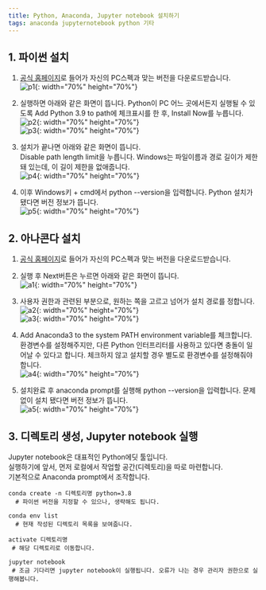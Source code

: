 ```yaml
---
title: Python, Anaconda, Jupyter notebook 설치하기
tags: anaconda jupyternotebook python 기타
---
```


## 1. 파이썬 설치
1. [공식 홈페이지](https://www.python.org/downloads/)로 들어가 자신의 PC스펙과 맞는 버전을 다운로드받습니다.  
![p1](https://user-images.githubusercontent.com/62541648/113669100-33c71500-96ee-11eb-82b6-39127a540a63.png){: width="70%" height="70%"}


2. 실행하면 아래와 같은 화면이 뜹니다. Python이 PC 어느 곳에서든지 실행될 수 있도록 Add Python 3.9 to path에 체크표시를 한 후, Install Now를 누릅니다.   
![p2](https://user-images.githubusercontent.com/62541648/113667113-48ee7480-96eb-11eb-848c-d3cc45a10a11.png){: width="70%" height="70%"}   
![p3](https://user-images.githubusercontent.com/62541648/113667118-48ee7480-96eb-11eb-971e-66aeef63bb8f.png){: width="70%" height="70%"}   
  
  
3. 설치가 끝나면 아래와 같은 화면이 뜹니다.  
  Disable path length limit을 누릅니다. Windows는 파일이름과 경로 길이가 제한돼 있는데, 이 길이 제한을 없애줍니다.  
![p4](https://user-images.githubusercontent.com/62541648/113667119-49870b00-96eb-11eb-9252-63114c80c04e.png){: width="70%" height="70%"}  

4. 이후 Windows키 + cmd에서 python --version을 입력합니다. Python 설치가 됐다면 버전 정보가 뜹니다.  
![p5](https://user-images.githubusercontent.com/62541648/113667120-49870b00-96eb-11eb-8e82-70f8f7d2e21d.png){: width="70%" height="70%"}  




## 2. 아나콘다 설치
1. [공식 홈페이지](https://www.anaconda.com/products/individual#Downloads)로 들어가 자신의 PC스펙과 맞는 버전을 다운로드받습니다.


2. 실행 후 Next버튼은 누르면 아래와 같은 화면이 뜹니다.  
![a1](https://user-images.githubusercontent.com/62541648/113667124-4a1fa180-96eb-11eb-92b6-7e4a614c6cf7.png){: width="70%" height="70%"}    


3. 사용자 권한과 관련된 부분으로, 원하는 쪽을 고르고 넘어가 설치 경로를 정합니다.  
![a2](https://user-images.githubusercontent.com/62541648/113667126-4a1fa180-96eb-11eb-987d-3ca4b1e1c44a.png){: width="70%" height="70%"}    
![a3](https://user-images.githubusercontent.com/62541648/113667128-4ab83800-96eb-11eb-8b42-78cb78bfe14d.png){: width="70%" height="70%"}    


4. Add Anaconda3 to the system PATH environment variable를 체크합니다.  
 환경변수를 설정해주지만, 다른 Python 인터프리터를 사용하고 있다면 충돌이 일어날 수 있다고 합니다. 체크하지 않고 설치할 경우 별도로 환경변수를 설정해줘야 합니다.  
![a4](https://user-images.githubusercontent.com/62541648/113667130-4ab83800-96eb-11eb-9826-22c693bbae98.png){: width="70%" height="70%"}  


5. 설치완료 후 anaconda prompt를 실행해 python --version을 입력합니다. 문제없이 설치 됐다면 버전 정보가 뜹니다.  
![a5](https://user-images.githubusercontent.com/62541648/113667131-4b50ce80-96eb-11eb-8fbc-c1309dceb780.png){: width="70%" height="70%"}  




## 3. 디렉토리 생성, Jupyter notebook 실행
 Jupyter notebook은 대표적인 Python에딧 툴입니다.  
 실행하기에 앞서, 먼저 로컬에서 작업할 공간(디렉토리)을 따로 마련합니다.  
 기본적으로 Anaconda prompt에서 조작합니다.  


```anaconda
conda create -n 디렉토리명 python=3.8
  # 파이썬 버전을 지정할 수 있으나, 생략해도 됩니다.  

conda env list
  # 현재 작성된 디렉토리 목록을 보여줍니다.  

activate 디렉토리명
 # 해당 디렉토리로 이동합니다.  

jupyter notebook
 # 조금 기다리면 jupyter notebook이 실행됩니다. 오류가 나는 경우 관리자 권한으로 실행해봅니다.  
```

